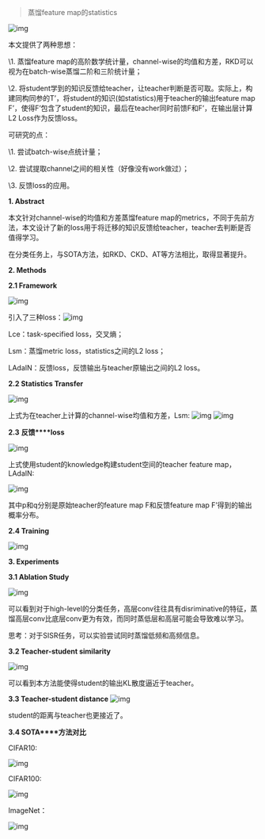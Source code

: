> 蒸馏feature map的statistics

![img](images/clip_image001.png)

本文提供了两种思想：

\1. 蒸馏feature map的高阶数学统计量，channel-wise的均值和方差，RKD可以视为在batch-wise蒸馏二阶和三阶统计量；

\2. 将student学到的知识反馈给teacher，让teacher判断是否可取。实际上，构建同构同参的T’，将student的知识(如statistics)用于teacher的输出feature map F’，使得F’包含了student的知识，最后在teacher同时前馈F和F’，在输出层计算L2 Loss作为反馈loss。

 

可研究的点：

\1. 尝试batch-wise点统计量；

\2. 尝试提取channel之间的相关性（好像没有work做过）；

\3. 反馈loss的应用。

 

**1. Abstract**

本文针对channel-wise的均值和方差蒸馏feature map的metrics，不同于先前方法，本文设计了新的loss用于将迁移的知识反馈给teacher，teacher去判断是否值得学习。

在分类任务上，与SOTA方法，如RKD、CKD、AT等方法相比，取得显著提升。

 

**2. Methods**

**2.1 Framework**

![img](images/clip_image002.png)

引入了三种loss：![img](images/clip_image003.png)

Lce：task-specified loss，交叉熵；

Lsm：蒸馏metric loss，statistics之间的L2 loss；

LAdaIN：反馈loss，反馈输出与teacher原输出之间的L2 loss。

**2.2 Statistics Transfer**

![img](images/clip_image004.png)

上式为在teacher上计算的channel-wise均值和方差，Lsm: ![img](images/clip_image005.png) ![img](images/clip_image006.png)

**2.3** **反馈****loss**

![img](images/clip_image007.png)

上式使用student的knowledge构建student空间的teacher feature map，LAdaIN:

![img](images/clip_image008.png)

其中p和q分别是原始teacher的feature map F和反馈feature map F’得到的输出概率分布。

**2.4 Training**

![img](images/clip_image009.png)

 

**3. Experiments**

**3.1 Ablation Study**

![img](images/clip_image010.png)

可以看到对于high-level的分类任务，高层conv往往具有disriminative的特征，蒸馏高层conv比底层conv更为有效，而同时蒸低层和高层可能会导致难以学习。

思考：对于SISR任务，可以实验尝试同时蒸馏低频和高频信息。

**3.2 Teacher-student similarity**

![img](images/clip_image011.png)

可以看到本方法能使得student的输出KL散度逼近于teacher。

**3.3 Teacher-student distance** ![img](images/clip_image012.png)

student的距离与teacher也更接近了。

**3.4 SOTA****方法对比**

CIFAR10:

![img](images/clip_image013.png)

CIFAR100:

![img](images/clip_image014.png)

ImageNet：

![img](images/clip_image015.png)

 